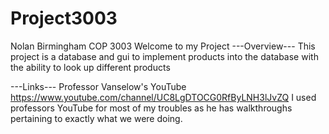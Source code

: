 # Project3003
Nolan Birmingham COP 3003
Welcome to my Project
---Overview---
This project is a database and gui to implement products into the database 
with the ability to look up different products


---Links---
Professor Vanselow's YouTube
https://www.youtube.com/channel/UC8LgDTOCG0RfByLNH3lJvZQ
I used professors YouTube for most of my troubles as he has walkthroughs 
pertaining to exactly what we were doing.
